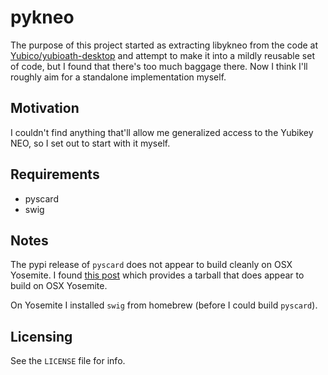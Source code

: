 pykneo
======

The purpose of this project started as extracting libykneo from the code at [Yubico/yubioath-desktop](https://github.com/Yubico/yubioath-desktop) and attempt to make it into a mildly reusable set of code, but I found that there's too much baggage there. Now I think I'll roughly aim for a standalone implementation myself.

Motivation
----------

I couldn't find anything that'll allow me generalized access to the Yubikey NEO, so I set out to start with it myself.

Requirements
------------

 * pyscard
 * swig

Notes
-----

The pypi release of `pyscard` does not appear to build cleanly on OSX Yosemite. I found [this post](http://ludovicrousseau.blogspot.com/2014/07/pyscard-unofficial-version-1616.html) which provides a tarball that does appear to build on OSX Yosemite.

On Yosemite I installed `swig` from homebrew (before I could build `pyscard`).

Licensing
---------

See the `LICENSE` file for info.
